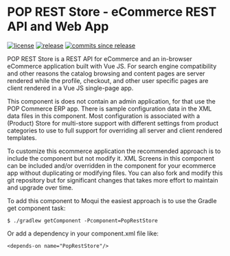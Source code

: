 # POP REST Store - eCommerce REST API and Web App

[![license](http://img.shields.io/badge/license-CC0%201.0%20Universal-blue.svg)](https://github.com/moqui/PopRestStore/blob/master/LICENSE.md)
[![release](http://img.shields.io/github/release/moqui/PopRestStore.svg)](https://github.com/moqui/PopRestStore/releases)
[![commits since release](http://img.shields.io/github/commits-since/moqui/PopRestStore/v1.0.0.svg)](https://github.com/moqui/PopRestStore/commits/master)

POP REST Store is a REST API for eCommerce and an in-browser eCommerce application built with Vue JS. For search engine 
compatibility and other reasons the catalog browsing and content pages are server rendered while the profile, checkout, and other
user specific pages are client rendered in a Vue JS single-page app.

This component is does not contain an admin application, for that use the POP Commerce ERP app. There is sample configuration data
in the XML data files in this component. Most configuration is associated with a (Product) Store for multi-store support with 
different settings from product categories to use to full support for overriding all server and client rendered templates.

To customize this ecommerce application the recommended approach is to include the component but not modify it. XML Screens in this
component can be included and/or overridden in the component for your ecommerce app without duplicating or modifying files. You can
also fork and modify this git repository but for significant changes that takes more effort to maintain and upgrade over time.

To add this component to Moqui the easiest approach is to use the Gradle get component task:

    $ ./gradlew getComponent -Pcomponent=PopRestStore

Or add a dependency in your component.xml file like:

    <depends-on name="PopRestStore"/>
